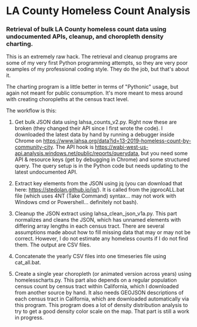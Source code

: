 # **LA County Homeless Count Analysis**

### Retrieval of bulk LA County homeless count data using undocumented APIs, cleanup, and choropleth density charting.

This is an extremely raw hack. The retrieval and cleanup programs are some of my very first Python programming attempts, so they are very poor examples of my professional coding style. They do the job, but that's about it.

The charting program is a little better in terms of "Pythonic" usage, but again not meant for public consumption. It's more meant to mess around with creating choropleths at the census tract level.

The workflow is this:

1) Get bulk JSON data using lahsa_counts_v2.py. Right now these are broken (they changed their API since I first wrote the code). I downloaded the latest data by hand by running a debugger inside Chrome on https://www.lahsa.org/data?id=13-2019-homeless-count-by-community-city. The API hook is https://wabi-west-us-api.analysis.windows.net/public/reports/querydata, but you need some API & resource keys (get by debugging in Chrome) and some structured query. The query setup is in the Python code but needs updating to the latest undocumented API.

2) Extract key elements from the JSON using jq (you can download that here: https://stedolan.github.io/jq/). It is called from the jqprocALL.bat file (which uses 4NT (Take Command) syntax... may not work with Windows cmd or Powershell... definitely not bash).

3) Cleanup the JSON extract using lahsa_clean_json_v1a.py. This part normalizes and cleans the JSON, which has unnamed elements with differing array lengths in each census tract. There are several assumptions made about how to fill missing data that may or may not be correct. However, I do not estimate any homeless counts if I do not find them. The output are CSV files.

4) Concatenate the yearly CSV files into one timeseries file using cat_all.bat.

5) Create a single year choropleth (or animated version across years) using homelesscharts.py. This part also depends on a regular population census count by census tract within California, which I downloaded from another source by hand. It also needs GEOJSON descriptions of each census tract in California, which are downloaded automatically via this program. This program does a lot of density distribution analysis to try to get a good density color scale on the map. That part is still a work in progress.

